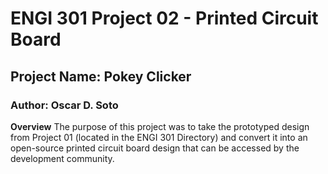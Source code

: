 # ENGI 301 Project 02 - Printed Circuit Board
## Project Name: Pokey Clicker
### Author: Oscar D. Soto

**Overview**
The purpose of this project was to take the prototyped design from Project 01 (located in the ENGI 301 Directory) and convert it into an open-source printed circuit board design that can be accessed by the development community. 
